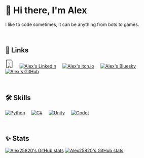 # 👋 Hi there, I'm Alex 
I like to code sometimes, it can be anything from bots to games. 

<br> 

## 🔗 Links
[<img height="25px" alt="Alex's Webiste" src="https://github.com/Alex25820/Alex25820.github.io/blob/main/resources/favicon.png"/>](https://alexandersjogren.se)
&nbsp;
&nbsp;
[<img height="25px" alt="Alex's LinkedIn" src="https://cdn.simpleicons.org/linkedin"/>](https://linkedin.com/in/alexander-sj%C3%B6gren)
&nbsp;
&nbsp;
[<img height="25px" alt="Alex's itch.io" src="https://cdn.simpleicons.org/itchdotio"/>](https://alex25820.itch.io)
&nbsp;
&nbsp;
[<img height="25px" alt="Alex's Bluesky" src="https://cdn.simpleicons.org/bluesky"/>](https://bsky.app/profile/alex25820.bsky.social)
&nbsp;
&nbsp;
[<img height="25px" alt="Alex's GitHub" src="https://cdn.simpleicons.org/github/black/white"/>](https://github.com/Alex25820)

<br>

## 🛠 Skills
[<img height="25px" alt="Python" src="https://svgrepo.com/show/354238/python.svg"/>](https://www.python.org)
&nbsp;
&nbsp;
[<img height="25px" alt="C#" src="https://svgrepo.com/show/353622/c-sharp.svg"/>](https://docs.microsoft.com/en-us/dotnet/csharp)
&nbsp;
&nbsp;
[<img height="25px" alt="Unity" src="https://cdn.simpleicons.org/unity/black/white"/>](https://unity.com)
&nbsp;
&nbsp;
[<img height="25px" alt="Godot" src="https://godotengine.org/assets/press/icon_color.svg"/>](https://godotengine.org)

<br>

## ✨ Stats
[![Alex25820's GitHub stats](https://github-readme-stats.vercel.app/api?username=Alex25820&count_private=true&show_icons=true&theme=dark&include_all_commits=true)](https://github.com/Alex25820#gh-dark-mode-only)
[![Alex25820's GitHub stats](https://github-readme-stats.vercel.app/api?username=Alex25820&count_private=true&show_icons=true&include_all_commits=true)](https://github.com/Alex25820#gh-light-mode-only)
